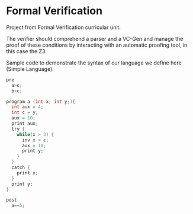 # Formal Verification
Project from Formal Verification curricular unit.

The verifier should comprehend a parser and a VC-Gen and manage the proof of these conditions by interacting with an automatic proofing tool, in this case the Z3.

Sample code to demonstrate the syntax of our language we define here (Simple Language).

```C
pre
  a>c;
  b>c;

program a (int x; int y;){
  int aux = 4;
  int c = y;
  aux = 10;
  print aux;
  try {
    while(x > 3) {
      inv x > c;
      aux = 10;
      print y;
    }
  }
  catch {
    print x;
  }
  print y;
}

post
  a==5;
```
